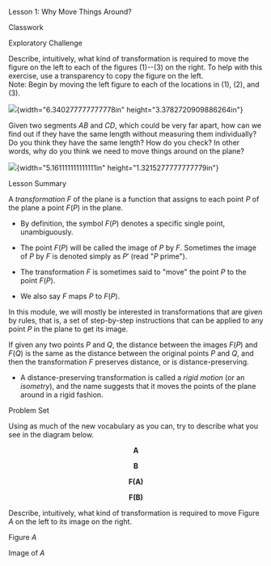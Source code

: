 Lesson 1: Why Move Things Around?

Classwork

Exploratory Challenge

Describe, intuitively, what kind of transformation is required to move
the figure on the left to each of the figures (1)--(3) on the right. To
help with this exercise, use a transparency to copy the figure on the
left.\
Note: Begin by moving the left figure to each of the locations in (1),
(2), and (3).

![](.\grade8lessonsmd\media/media/image1.png){width="6.340277777777778in"
height="3.3782720909886264in"}

Given two segments $AB$ and $CD$, which could be very far apart, how can
we find out if they have the same length without measuring them
individually? Do you think they have the same length? How do you check?
In other words, why do you think we need to move things around on the
plane?

![](.\grade8lessonsmd\media/media/image2.png){width="5.161111111111111in"
height="1.3215277777777779in"}

Lesson Summary

A *transformation* $F$ of the plane is a function that assigns to each
point $P$ of the plane a point $F(P)$ in the plane.

- By definition, the symbol $F(P)$ denotes a specific single point,
  unambiguously.

- The point $F(P)$ will be called the image of $P$ by $F$. Sometimes the
  image of $P$ by $F$ is denoted simply as $P'$ (read "$P$ prime").

- The transformation $F$ is sometimes said to "move" the point $P$ to
  the point $F(P)$.

- We also say $F$ maps $P$ to $F(P)$.

In this module, we will mostly be interested in transformations that are
given by rules, that is, a set of step-by-step instructions that can be
applied to any point $P$ in the plane to get its image.

If given any two points $P$ and $Q$, the distance between the images
$F(P)$ and $F(Q)$ is the same as the distance between the original
points $P$ and $Q$, and then the transformation $F$ preserves distance,
or is distance-preserving.

- A distance-preserving transformation is called a *rigid motion* (or an
  *isometry*), and the name suggests that it moves the points of the
  plane around in a rigid fashion.

Problem Set

Using as much of the new vocabulary as you can, try to describe what you
see in the diagram below.

$$\mathbf{A}$$

$$\mathbf{B}$$

$$\mathbf{F(A)}$$

$$\mathbf{F(B)}$$

Describe, intuitively, what kind of transformation is required to move
Figure $A$ on the left to its image on the right.

Figure $A$

Image of $A$
